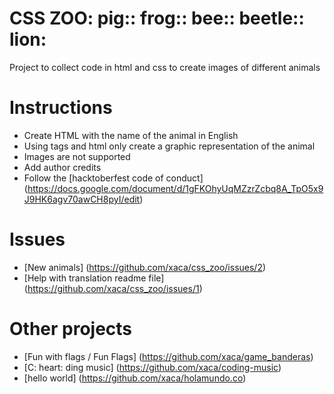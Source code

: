 # CSS ZOO: pig:: frog:: bee:: beetle:: lion:

Project to collect code in html and css to create images of different animals

# Instructions

+ Create HTML with the name of the animal in English
+ Using tags and html only create a graphic representation of the animal
+ Images are not supported
+ Add author credits
+ Follow the [hacktoberfest code of conduct] (https://docs.google.com/document/d/1gFKOhyUqMZzrZcbq8A_TpO5x9J9HK6agv70awCH8pyI/edit)

# Issues

+ [New animals] (https://github.com/xaca/css_zoo/issues/2)
+ [Help with translation readme file] (https://github.com/xaca/css_zoo/issues/1) 

# Other projects

+ [Fun with flags / Fun Flags] (https://github.com/xaca/game_banderas)
+ [C: heart: ding music] (https://github.com/xaca/coding-music)
+ [hello world] (https://github.com/xaca/holamundo.co) 